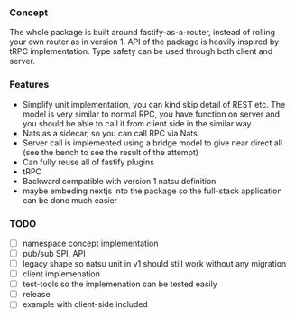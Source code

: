 ### Concept

The whole package is built around fastify-as-a-router, instead of rolling your own router as in version 1. API of the package is heavily inspired by tRPC implementation. Type safety can be used through both client and server. 

### Features

- Simplify unit implementation, you can kind skip detail of REST etc. The model is very similar to normal RPC, you have function on server and you should be able to call it from client side in the similar way
- Nats as a sidecar, so you can call RPC via Nats
- Server call is implemented using a bridge model to give near direct all (see the bench to see the result of the attempt)
- Can fully reuse all of fastify plugins
- tRPC 
- Backward compatible with version 1 natsu definition
- maybe embeding nextjs into the package so the full-stack application can be done much easier

### TODO
- [ ] namespace concept implementation
- [ ] pub/sub SPI, API
- [ ] legacy shape so natsu unit in v1 should still work without any migration
- [ ] client implemenation
- [ ] test-tools so the implemenation can be tested easily
- [ ] release
- [ ] example with client-side included